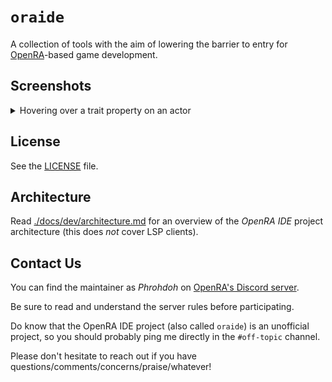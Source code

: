 # `oraide`

A collection of tools with the aim of lowering the barrier to entry for
[OpenRA]-based game development.

## Screenshots

<details>
<summary>Hovering over a trait property on an actor</summary>

![vscode-hover]
</details>

## License

See the [LICENSE] file.

## Architecture

Read [./docs/dev/architecture.md] for an overview of
the _OpenRA IDE_ project architecture (this does *not* cover LSP clients).

## Contact Us

You can find the maintainer as _Phrohdoh_ on [OpenRA's Discord
server].

Be sure to read and understand the server rules before participating.

Do know that the OpenRA IDE project (also called `oraide`) is an unofficial
project, so you should probably ping me directly in the `#off-topic` channel.

Please don't hesitate to reach out if you have
questions/comments/concerns/praise/whatever!

[OpenRA]: https://github.com/OpenRA/OpenRA
[vscode-hover]: ./images/vscode-extension-5c66582.png
[LICENSE]: ./LICENSE
[./docs/dev/architecture.md]: ./docs/dev/architecture.md
[OpenRA's Discord server]: https://discord.openra.net